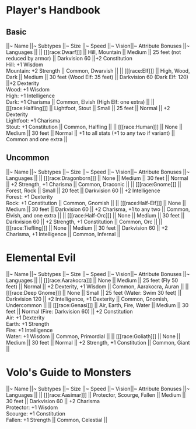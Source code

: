 # Player's Handbook

## Basic

||~ Name ||~ Subtypes ||~ Size ||~ Speed ||~ Vision||~ Attribute Bonuses ||~ Languages ||
|| [[[race:Dwarf]]] || Hill, Mountain || Medium || 25 feet (not reduced by armor) || Darkvision 60 ||+2 Constitution<br>Hill: +1 Wisdom<br>Mountain: +2 Strength || Common, Dwarvish ||
|| [[[race:Elf]]] || High, Wood, Dark || Medium || 30 feet (Wood Elf: 35 feet) || Darkvision 60 (Dark Elf: 120) ||+2 Dexterity<br>Wood: +1 Wisdom<br>High: +1 Intelligence<br>Dark: +1 Charisma || Common, Elvish (High Elf: one extra) ||
|| [[[race:Halfling]]] || Lightfoot, Stout || Small || 25 feet || Normal || +2 Dexterity<br>Lightfoot: +1 Charisma<br>Stout: +1 Constitution || Common, Halfling ||
|| [[[race:Human]]] || None || Medium || 30 feet || Normal || +1 to all stats (+1 to any two if variant) || Common and one extra ||

## Uncommon

||~ Name ||~ Subtypes ||~ Size ||~ Speed ||~ Vision||~ Attribute Bonuses ||~ Languages ||
|| [[[race:Dragonborn]]] || None || Medium || 30 feet || Normal || +2 Strength, +1 Charisma || Common, Draconic ||
|| [[[race:Gnome]]] || Forest, Rock || Small || 20 feet || Darkvision 60 || +2 Intelligence<br>Forest: +1 Dexterity<br>Rock: +1 Constitution || Common, Gnomish ||
|| [[[race:Half-Elf]]] || None || Medium || 30 feet || Darkvision 60 || +2 Charisma, +1 to any two || Common, Elvish, and one extra ||
|| [[[race:Half-Orc]]] || None || Medium || 30 feet || Darkvision 60 || +2 Strength, +1 Constitution || Common, Orc ||
|| [[[race:Tiefling]]] || None || Medium || 30 feet || Darkvision 60 || +2 Charisma, +1 Intelligence || Common, Infernal ||

# Elemental Evil

||~ Name ||~ Subtypes ||~ Size ||~ Speed ||~ Vision||~ Attribute Bonuses ||~ Languages ||
|| [[[race:Aarakocra]]] || None || Medium || 25 feet (Fly 50 feet) || Normal || +2 Dexterity, +1 Wisdom || Common, Aarakocra, Auran ||
|| [[[race:Deep Gnome]]] || None || Small || 25 feet (Water: Swim 30 feet) || Darkvision 120 || +2 Intelligence, +1 Dexterity || Common, Gnomish, Undercommon ||
|| [[[race:Genasi]]] || Air, Earth, Fire, Water || Medium || 30 feet || Normal (Fire: Darkvision 60) || +2 Constitution<br>Air: +1 Dexterity<br>Earth: +1 Strength<br>Fire: +1 Intelligence<br>Water: +1 Wisdom || Common, Primordial ||
|| [[[race:Goliath]]] || None || Medium || 30 feet || Normal || +2 Strength, +1 Constitution || Common, Giant ||

# Volo's Guide to Monsters

||~ Name ||~ Subtypes ||~ Size ||~ Speed ||~ Vision||~ Attribute Bonuses ||~ Languages ||
|| [[[race:Aasimar]]] || Protector, Scourge, Fallen || Medium || 30 feet || Darkvision 60 || +2 Charisma<br>Protector: +1 Wisdom<br>Scourge: +1 Constitution<br>Fallen: +1 Strength || Common, Celestial ||